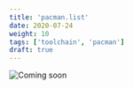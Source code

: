 ```yaml
---
title: 'pacman.list'
date: 2020-07-24
weight: 10
tags: ['toolchain', 'pacman']
draft: true
---
```


![Coming soon](/img/coming-soon.png)
